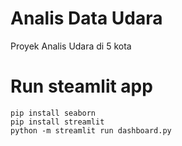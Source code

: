 # Analis Data Udara
Proyek Analis Udara di 5 kota

# Run steamlit app
```
pip install seaborn
pip install streamlit
python -m streamlit run dashboard.py
```

